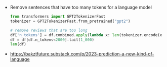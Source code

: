 - Remove sentences that have too many tokens for a language model
  ```python
  from transformers import GPT2TokenizerFast
  tokenizer = GPT2TokenizerFast.from_pretrained("gpt2")

  # remove reviews that are too long
  df['n_tokens'] = df.combined.apply(lambda x: len(tokenizer.encode(x)))
  df = df[df.n_tokens<2000].tail(1_000)
  len(df)
  ```

- https://bakztfuture.substack.com/p/2023-prediction-a-new-kind-of-language
